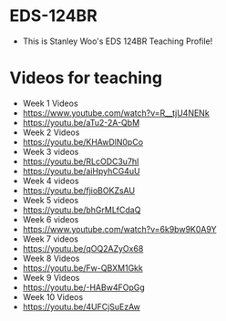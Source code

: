 # EDS-124BR
* This is Stanley Woo's EDS 124BR Teaching Profile! 

# Videos for teaching
* Week 1 Videos
* https://www.youtube.com/watch?v=R__tjU4NENk
* https://youtu.be/aTu2-2A-QbM
* Week 2 Videos
* https://youtu.be/KHAwDlN0pCo
* Week 3 videos
* https://youtu.be/RLcODC3u7hI
* https://youtu.be/aiHpyhCG4uU
* Week 4 videos
* https://youtu.be/fjioBOKZsAU
* Week 5 videos
* https://youtu.be/bhGrMLfCdaQ
* Week 6 videos
* https://www.youtube.com/watch?v=6k9bw9K0A9Y
* Week 7 videos
* https://youtu.be/qOQ2AZyOx68
* Week 8 Videos
* https://youtu.be/Fw-QBXM1Gkk
* Week 9 Videos
* https://youtu.be/-HABw4FOpGg
* Week 10 Videos
* https://youtu.be/4UFCjSuEzAw
